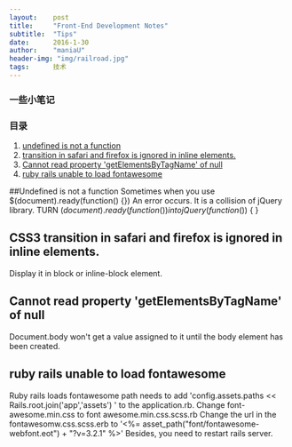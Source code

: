 ```yaml
---
layout:    post
title:     "Front-End Development Notes"
subtitle:  "Tips"
date:      2016-1-30
author:    "maniaU"
header-img: "img/railroad.jpg"
tags:      技术
---
```


### 一些小笔记

### 目录
1.  [undefined is not a function ](#section-1)
2.  [transition in safari and firefox is ignored in inline elements.](#section-2)
3.  [Cannot read property 'getElementsByTagName' of null](#section-3)
4.  [ruby rails unable to load fontawesome ](#section-4) 

##Undefined is not a function
Sometimes when you use $(document).ready(function() {})
An error occurs.
It is a collision of jQuery library.
TURN
  $(document).ready(function() { })
into
jQuery(function($)) {  }

## CSS3 transition in safari and firefox is ignored in inline elements.
Display it in block or inline-block element.


## Cannot read property 'getElementsByTagName' of null
Document.body won't get a value assigned to it until the body element has been created.

## ruby rails unable to load fontawesome
Ruby rails loads fontawesome path needs to add 'config.assets.paths << Rails.root.join('app','assets') ' to the application.rb.
Change  font-awesome.min.css to font awesome.min.css.scss.rb
Change the url in the fontawesomw.css.scss.erb to '<%= asset_path("font/fontawesome-webfont.eot") + "?v=3.2.1" %>'
Besides, you need to restart rails server.
<!-- ##郁闷的感情历程 -->

